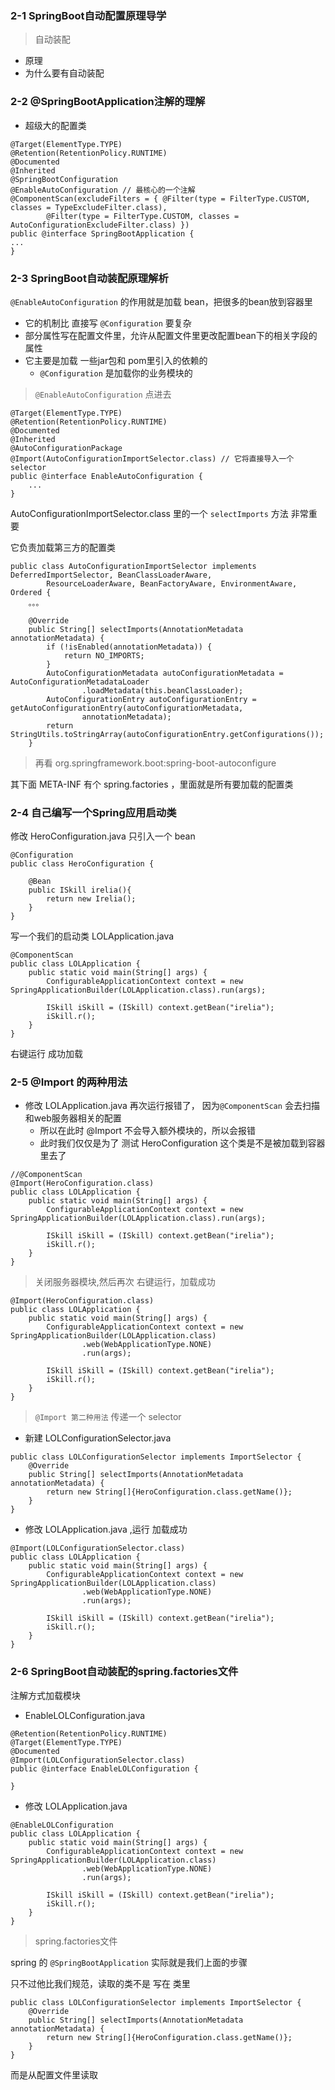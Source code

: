 ### 2-1 SpringBoot自动配置原理导学

> 自动装配

- 原理
- 为什么要有自动装配

### 2-2 @SpringBootApplication注解的理解

- 超级大的配置类

```
@Target(ElementType.TYPE)
@Retention(RetentionPolicy.RUNTIME)
@Documented
@Inherited
@SpringBootConfiguration
@EnableAutoConfiguration // 最核心的一个注解
@ComponentScan(excludeFilters = { @Filter(type = FilterType.CUSTOM, classes = TypeExcludeFilter.class),
		@Filter(type = FilterType.CUSTOM, classes = AutoConfigurationExcludeFilter.class) })
public @interface SpringBootApplication {
...
}
```

### 2-3 SpringBoot自动装配原理解析

`@EnableAutoConfiguration` 的作用就是加载 bean，把很多的bean放到容器里

- 它的机制比 直接写 `@Configuration` 要复杂
- 部分属性写在配置文件里，允许从配置文件里更改配置bean下的相关字段的属性
- 它主要是加载 一些jar包和 pom里引入的依赖的
    - `@Configuration` 是加载你的业务模块的
    
> `@EnableAutoConfiguration` 点进去

```
@Target(ElementType.TYPE)
@Retention(RetentionPolicy.RUNTIME)
@Documented
@Inherited
@AutoConfigurationPackage
@Import(AutoConfigurationImportSelector.class) // 它将直接导入一个 selector
public @interface EnableAutoConfiguration {
    ...
}
```

AutoConfigurationImportSelector.class 里的一个 `selectImports` 方法 非常重要

它负责加载第三方的配置类

```
public class AutoConfigurationImportSelector implements DeferredImportSelector, BeanClassLoaderAware,
		ResourceLoaderAware, BeanFactoryAware, EnvironmentAware, Ordered {
    。。。

	@Override
	public String[] selectImports(AnnotationMetadata annotationMetadata) {
		if (!isEnabled(annotationMetadata)) {
			return NO_IMPORTS;
		}
		AutoConfigurationMetadata autoConfigurationMetadata = AutoConfigurationMetadataLoader
				.loadMetadata(this.beanClassLoader);
		AutoConfigurationEntry autoConfigurationEntry = getAutoConfigurationEntry(autoConfigurationMetadata,
				annotationMetadata);
		return StringUtils.toStringArray(autoConfigurationEntry.getConfigurations());
	}
```

> 再看 org.springframework.boot:spring-boot-autoconfigure
    
其下面 META-INF 有个 spring.factories ，里面就是所有要加载的配置类


### 2-4 自己编写一个Spring应用启动类

修改 HeroConfiguration.java 只引入一个 bean

```
@Configuration
public class HeroConfiguration {

    @Bean
    public ISkill irelia(){
        return new Irelia();
    }
}
```

写一个我们的启动类 LOLApplication.java

```
@ComponentScan
public class LOLApplication {
    public static void main(String[] args) {
        ConfigurableApplicationContext context = new SpringApplicationBuilder(LOLApplication.class).run(args);

        ISkill iSkill = (ISkill) context.getBean("irelia");
        iSkill.r();
    }
}
```

右键运行 成功加载


### 2-5 @Import 的两种用法

- 修改 LOLApplication.java 再次运行报错了， 因为`@ComponentScan` 会去扫描和web服务器相关的配置
    - 所以在此时 @Import 不会导入额外模块的，所以会报错
    - 此时我们仅仅是为了 测试 HeroConfiguration 这个类是不是被加载到容器里去了

```
//@ComponentScan
@Import(HeroConfiguration.class)
public class LOLApplication {
    public static void main(String[] args) {
        ConfigurableApplicationContext context = new SpringApplicationBuilder(LOLApplication.class).run(args);

        ISkill iSkill = (ISkill) context.getBean("irelia");
        iSkill.r();
    }
}
```

> 关闭服务器模块,然后再次 右键运行，加载成功

```
@Import(HeroConfiguration.class)
public class LOLApplication {
    public static void main(String[] args) {
        ConfigurableApplicationContext context = new SpringApplicationBuilder(LOLApplication.class)
                .web(WebApplicationType.NONE)
                .run(args);

        ISkill iSkill = (ISkill) context.getBean("irelia");
        iSkill.r();
    }
}
```

> `@Import 第二种用法` 传递一个 selector

- 新建 LOLConfigurationSelector.java

```
public class LOLConfigurationSelector implements ImportSelector {
    @Override
    public String[] selectImports(AnnotationMetadata annotationMetadata) {
        return new String[]{HeroConfiguration.class.getName()};
    }
}
```

- 修改 LOLApplication.java ,运行 加载成功

```
@Import(LOLConfigurationSelector.class)
public class LOLApplication {
    public static void main(String[] args) {
        ConfigurableApplicationContext context = new SpringApplicationBuilder(LOLApplication.class)
                .web(WebApplicationType.NONE)
                .run(args);

        ISkill iSkill = (ISkill) context.getBean("irelia");
        iSkill.r();
    }
}
```

### 2-6 SpringBoot自动装配的spring.factories文件

注解方式加载模块

- EnableLOLConfiguration.java

```
@Retention(RetentionPolicy.RUNTIME)
@Target(ElementType.TYPE)
@Documented
@Import(LOLConfigurationSelector.class)
public @interface EnableLOLConfiguration {
    
}
```

- 修改 LOLApplication.java

```
@EnableLOLConfiguration
public class LOLApplication {
    public static void main(String[] args) {
        ConfigurableApplicationContext context = new SpringApplicationBuilder(LOLApplication.class)
                .web(WebApplicationType.NONE)
                .run(args);

        ISkill iSkill = (ISkill) context.getBean("irelia");
        iSkill.r();
    }
}
```

> spring.factories文件

spring 的 `@SpringBootApplication` 实际就是我们上面的步骤

只不过他比我们规范，读取的类不是 写在 类里 

```
public class LOLConfigurationSelector implements ImportSelector {
    @Override
    public String[] selectImports(AnnotationMetadata annotationMetadata) {
        return new String[]{HeroConfiguration.class.getName()};
    }
}
```

而是从配置文件里读取







